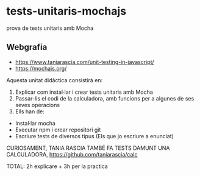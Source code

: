 # tests-unitaris-mochajs
prova de tests unitaris amb Mocha

## Webgrafia

- https://www.taniarascia.com/unit-testing-in-javascript/
- https://mochajs.org/

Aquesta unitat didàctica consistirà en:

1. Explicar com instal·lar i crear tests unitaris amb Mocha
2. Passar-lis el codi de la calculadora, amb funcions per a algunes de ses seves operacions
3. Ells han de:
  - Instal·lar mocha
  - Executar npm i crear repositori git
  - Escriure tests de diversos tipus (Els que jo escriure a enunciat)

 CURIOSAMENT, TANIA RASCIA TAMBÉ FA TESTS DAMUNT UNA CALCULADORA,
 https://github.com/taniarascia/calc


 TOTAL:  2h explicare + 3h per la practica  